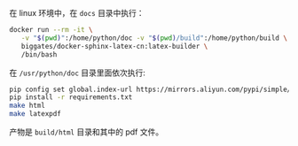
在 linux 环境中，在 `docs` 目录中执行：

```bash
docker run --rm -it \
   -v "$(pwd)":/home/python/doc -v "$(pwd)/build":/home/python/build \
   biggates/docker-sphinx-latex-cn:latex-builder \
   /bin/bash

```

在 `/usr/python/doc` 目录里面依次执行:

```bash
pip config set global.index-url https://mirrors.aliyun.com/pypi/simple/
pip install -r requirements.txt
make html
make latexpdf
```

产物是 `build/html` 目录和其中的 pdf 文件。
